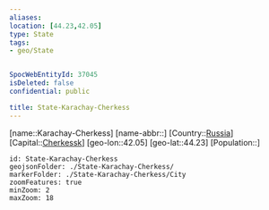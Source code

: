 ```yaml
---
aliases: 
location: [44.23,42.05]
type: State
tags:
- geo/State


SpocWebEntityId: 37045
isDeleted: false
confidential: public

title: State-Karachay-Cherkess
---
```

[name::Karachay-Cherkess]
[name-abbr::]
[Country::[Russia](geo/Continent/Europe/Russia.md)]
[Capital::[Cherkessk](geo/Continent/Europe/Russia/City/Cherkessk.md)]
[geo-lon::42.05]
[geo-lat::44.23]
[Population::]



```leaflet
id: State-Karachay-Cherkess
geojsonFolder: ./State-Karachay-Cherkess/
markerFolder: ./State-Karachay-Cherkess/City
zoomFeatures: true 
minZoom: 2 
maxZoom: 18
```


